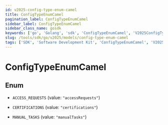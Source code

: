 ```yaml
---
id: v2025-config-type-enum-camel
title: ConfigTypeEnumCamel
pagination_label: ConfigTypeEnumCamel
sidebar_label: ConfigTypeEnumCamel
sidebar_class_name: gosdk
keywords: ['go', 'Golang', 'sdk', 'ConfigTypeEnumCamel', 'V2025ConfigTypeEnumCamel'] 
slug: /tools/sdk/go/v2025/models/config-type-enum-camel
tags: ['SDK', 'Software Development Kit', 'ConfigTypeEnumCamel', 'V2025ConfigTypeEnumCamel']
---
```


# ConfigTypeEnumCamel

## Enum


* `ACCESS_REQUESTS` (value: `"accessRequests"`)

* `CERTIFICATIONS` (value: `"certifications"`)

* `MANUAL_TASKS` (value: `"manualTasks"`)


